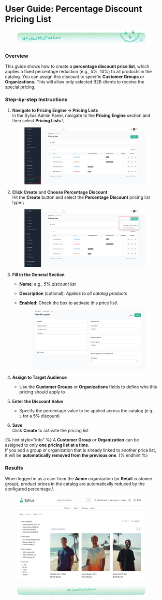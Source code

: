 # User Guide: Percentage Discount Pricing List

<figure><img src="../../../../.gitbook/assets/sylius-docs-plusfeature-start (1).png" alt=""><figcaption></figcaption></figure>

### Overview

This guide shows how to create a **percentage discount price list**, which applies a fixed percentage reduction (e.g., 5%, 10%) to all products in the catalog. You can assign this discount to specific **Customer Groups** or **Organizations.** This will allow only selected B2B clients to receive the special pricing.

### Step-by-step Instructions

1.  **Navigate to Pricing Engine → Pricing Lists**\
    In the Sylius Admin Panel, navigate to the **Pricing Engine** section and then select **Pricing Lists**.\


    <figure><img src="../../../../.gitbook/assets/Screenshot 2025-07-02 at 06.15.50 (1).png" alt=""><figcaption></figcaption></figure>
2.  **Click Create** and **Choose Percentage Discount**\
    Hit the **Create** button and select the **Percentage Discount** pricing list type.\


    <figure><img src="../../../../.gitbook/assets/Screenshot 2025-07-02 at 06.18.56.png" alt=""><figcaption></figcaption></figure>
3. **Fill in the General Section**
   * **Name**: e.g., _5% discount list_
   * **Description** (optional): _Applies to all catalog products_
   *   **Enabled**: Check the box to activate this price list\


       <figure><img src="../../../../.gitbook/assets/Screenshot 2025-07-02 at 06.20.07.png" alt=""><figcaption></figcaption></figure>
4. **Assign to Target Audience**
   * Use the **Customer Groups** or **Organizations** fields to define who this pricing should apply to
5. **Enter the Discount Value**
   * Specify the percentage value to be applied across the catalog (e.g., `5` for a 5% discount)
6. **Save**\
   Click **Create** to activate the pricing list

{% hint style="info" %}
A **Customer Group** or **Organization** can be assigned to only **one pricing list at a time**.\
If you add a group or organization that is already linked to another price list, it will be **automatically removed from the previous one**.
{% endhint %}

### Results

When logged in as a user from the **Acme** organization (or **Retail** customer group), product prices in the catalog are automatically reduced by the configured percentage.\


<figure><img src="../../../../.gitbook/assets/Screenshot 2025-07-02 at 06.22.36.png" alt=""><figcaption></figcaption></figure>

<figure><img src="../../../../.gitbook/assets/sylius-docs-plusfeature-end.png" alt=""><figcaption></figcaption></figure>
